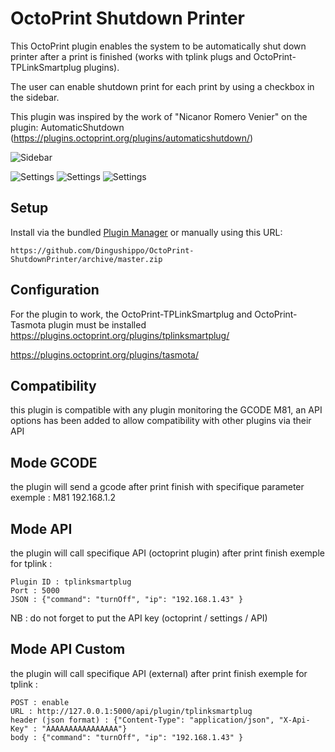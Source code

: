# OctoPrint Shutdown Printer

This OctoPrint plugin enables the system to be automatically shut down printer after a print is finished (works with tplink plugs and OctoPrint-TPLinkSmartplug plugins).

The user can enable shutdown print for each print by using a checkbox in the sidebar.

This plugin was inspired by the work of "Nicanor Romero Venier" on the plugin: AutomaticShutdown (https://plugins.octoprint.org/plugins/automaticshutdown/)

![Sidebar](https://i.imgur.com/VAGQUA2.jpg)

![Settings](https://i.imgur.com/gC6dINZ.jpg)
![Settings](https://i.imgur.com/qjxYu9f.jpg)
![Settings](https://i.imgur.com/JeQ4knS.jpg)

## Setup

Install via the bundled [Plugin Manager](https://github.com/foosel/OctoPrint/wiki/Plugin:-Plugin-Manager)
or manually using this URL:

    https://github.com/Dingushippo/OctoPrint-ShutdownPrinter/archive/master.zip

## Configuration

For the plugin to work, the OctoPrint-TPLinkSmartplug and OctoPrint-Tasmota plugin must be installed
https://plugins.octoprint.org/plugins/tplinksmartplug/

https://plugins.octoprint.org/plugins/tasmota/

## Compatibility
this plugin is compatible with any plugin monitoring the GCODE M81, an API options has been added to allow compatibility with other plugins via their API

## Mode GCODE
the plugin will send a gcode after print finish with specifique parameter
exemple : M81 192.168.1.2

## Mode API
the plugin will call specifique API (octoprint plugin) after print finish
exemple for tplink : 
```api key (key octoprint) : AAAAAAAAAAAAAAAA
Plugin ID : tplinksmartplug
Port : 5000
JSON : {"command": "turnOff", "ip": "192.168.1.43" }
```
NB : do not forget to put the API key (octoprint / settings / API)

## Mode API Custom
the plugin will call specifique API (external) after print finish
exemple for tplink : 
```
POST : enable
URL : http://127.0.0.1:5000/api/plugin/tplinksmartplug
header (json format) : {"Content-Type": "application/json", "X-Api-Key" : "AAAAAAAAAAAAAAAA"}
body : {"command": "turnOff", "ip": "192.168.1.43" }
```




